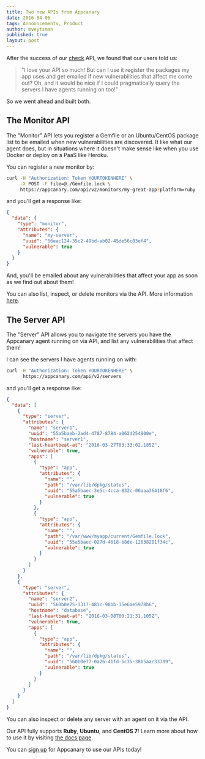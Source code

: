 ```yaml
---
title: Two new APIs from Appcanary
date: 2016-04-06
tags: Announcements, Product
author: mveytsman
published: true
layout: post
---
```


After the success of our [check](http://blog.appcanary.com/2016/new-api-centos-support.html) API, we found that our users told us:

>"I love your API so much! But can I use it register the packages my app uses and get emailed if new vulnerabilities that affect me come out? Oh, and it would be nice if I could pragmatically query the servers I have agents running on too!"

So we went ahead and built both.

## The Monitor API

The "Monitor" API lets you register a Gemfile or an Ubuntu/CentOS package list to be emailed when new vulnerabilities are discovered. It like what our agent does, but in situations where it doesn't make sense like when you use Docker or deploy on a PaaS like Heroku.

You can register a new monitor by:

```bash
curl -H "Authorization: Token YOURTOKENHERE" \
     -X POST -F file=@./Gemfile.lock \
     https://appcanary.com/api/v2/monitors/my-great-app?platform=ruby
```

and you'll get a response like:

```json
{
  "data": {
    "type": "monitor",
    "attributes": {
      "name": "my-server",
      "uuid": "56eac124-35c2-49bd-ab02-45de56c03ef4",
      "vulnerable": true
    }
  }
}
```

And, you'll be emailed about any vulnerabilities that affect your app as soon as we find out about them!

You can also list, inspect, or delete monitors via the API. More information [here](https://appcanary.com/docs#create-monitor).


## The Server API

The "Server" API allows you to navigate the servers you have the Appcanary agent running on via API, and list any vulnerabilities that affect them!

I can see the servers I have agents running on with:
```bash
curl -H "Authorization: Token YOURTOKENHERE" \
      https://appcanary.com/api/v2/servers
```

and you'll get a response like:

```json
{
  "data": [
    {
      "type": "server",
      "attributes": {
        "name": "server1",
        "uuid": "55a5baeb-2ad4-4787-8784-a062d254900e",
        "hostname": "server1",
        "last-heartbeat-at": "2016-03-27T03:33:02.185Z",
        "vulnerable": true,
        "apps": [
          {
            "type": "app",
            "attributes": {
              "name": "",
              "path": "/var/lib/dpkg/status",
              "uuid": "55a5baec-3e5c-4cca-832c-06aaa36418f6",
              "vulnerable": true
            }
          },
          {
            "type": "app",
            "attributes": {
              "name": "",
              "path": "/var/www/myapp/current/Gemfile.lock",
              "uuid": "55a5baec-027d-4618-b8de-12638281f34c",
              "vulnerable": true
            }
          }
        ]
      }
    },
    {
      "type": "server",
      "attributes": {
        "name": "server2",
        "uuid": "560b0e75-1317-481c-98bb-15e6ae5978b6",
        "hostname": "database",
        "last-heartbeat-at": "2016-03-08T00:21:31.105Z",
        "vulnerable": true,
        "apps": [
          {
            "type": "app",
            "attributes": {
              "name": "",
              "path": "/var/lib/dpkg/status",
              "uuid": "560b0e77-0a26-41fd-bc35-38b5aac33709",
              "vulnerable": true
            }
          }
        ]
      }
    }
  ]
}
```

You can also inspect or delete any server with an agent on it via the API.

Our API fully supports **Ruby**, **Ubuntu**, and **CentOS 7**! Learn more about how to use it by visiting [the docs page](https://appcanary.com/docs).

You can [sign up](https://appcanary.com/sign_up) for Appcanary to use our APIs today!
